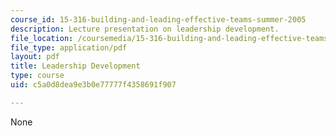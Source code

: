 ```yaml
---
course_id: 15-316-building-and-leading-effective-teams-summer-2005
description: Lecture presentation on leadership development.
file_location: /coursemedia/15-316-building-and-leading-effective-teams-summer-2005/c5a0d8dea9e3b0e77777f4358691f907_leader_dev.pdf
file_type: application/pdf
layout: pdf
title: Leadership Development
type: course
uid: c5a0d8dea9e3b0e77777f4358691f907

---
```

None